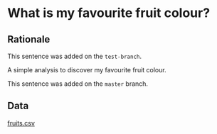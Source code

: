 # What is my favourite fruit colour?

## Rationale

This sentence was added on the `test-branch`.

A simple analysis to discover my favourite fruit colour.

This sentence was added on the `master` branch.

## Data

[fruits.csv](data/fruits.csv)
